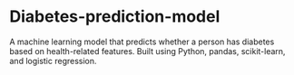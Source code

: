 # Diabetes-prediction-model
A machine learning model that predicts whether a person has diabetes based on health-related features. Built using Python, pandas, scikit-learn, and logistic regression.
